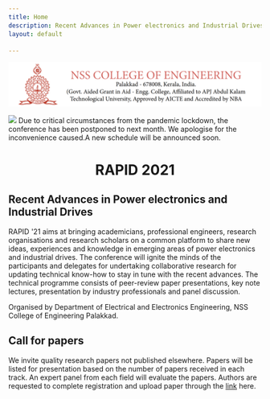 ```yaml
---
title: Home
description: Recent Advances in Power electronics and Industrial Drives, organised by Department of EEE, NSSCE Palakkad
layout: default

---
```

![](/assests/img/top_logo.png)

![](https://img.shields.io/static/v1?label=&message=New&color=informational&style=flat) Due to critical circumstances from the pandemic lockdown, the conference has been postponed to next month. We apologise for the inconvenience caused.A new schedule will be announced soon.

<h1 align=center>RAPID 2021</h1>

## Recent Advances in Power electronics and Industrial Drives

RAPID '21 aims at bringing academicians, professional engineers, research organisations and research scholars on a common platform to share new ideas, experiences and knowledge in emerging areas of power electronics and industrial drives. The conference will ignite the minds of the participants and delegates for undertaking collaborative research for updating technical know-how to stay in tune with the recent advances. The technical programme consists of peer-review paper presentations, key note lectures, presentation by industry professionals and panel discussion.

Organised by Department of Electrical and Electronics Engineering, NSS College of Engineering Palakkad.

## Call for papers

We invite quality research papers not published elsewhere. Papers will be listed for presentation based on the number of papers received in each track. An expert panel from each field will evaluate the papers. Authors are requested to complete registration and upload paper through the [link](/call-for-papers) here.


